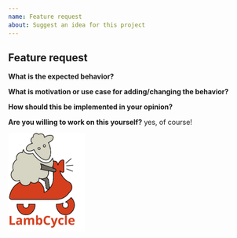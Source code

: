 ```yaml
---
name: Feature request
about: Suggest an idea for this project
---
```


## Feature request
<!-- Check if this feature need to be implemented in a plugin instead -->

**What is the expected behavior?**


**What is motivation or use case for adding/changing the behavior?**


**How should this be implemented in your opinion?**


**Are you willing to work on this yourself?**
yes, of course!

<img src="https://raw.githubusercontent.com/juliantellez/lambcycle/master/assets/lambcycle-logo.svg?sanitize=true" height="200">
